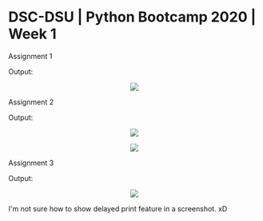 # DSC-DSU | Python Bootcamp 2020 | Week 1

Assignment 1

Output:

<p align="center"><img src="https://github.com/LoRdSoban/Python-Bootcamp-DSC-DSU/tree/main/week_1/Assignment_1_Output"></img></p>


Assignment 2

Output:

<p align="center"><img src="https://github.com/LoRdSoban/Python-Bootcamp-DSC-DSU/tree/main/week_1/Assignment_2_Output"></img></p>


<p align="center"><img src="https://github.com/LoRdSoban/Python-Bootcamp-DSC-DSU/tree/main/week_1/Assignment_2_1_Output"></img></p>

Assignment 3

Output:

<p align="center"><img src="https://github.com/LoRdSoban/Python-Bootcamp-DSC-DSU/tree/main/week_1/Assignment_3_Output"></img></p>

I'm not sure how to show delayed print feature in a screenshot. xD